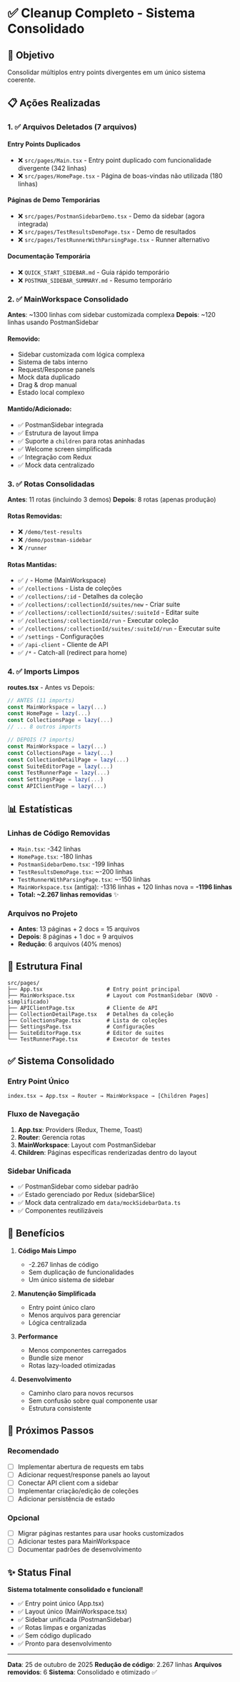 # ✅ Cleanup Completo - Sistema Consolidado

## 🎯 Objetivo
Consolidar múltiplos entry points divergentes em um único sistema coerente.

## 📋 Ações Realizadas

### 1. ✅ Arquivos Deletados (7 arquivos)

#### Entry Points Duplicados
- ❌ `src/pages/Main.tsx` - Entry point duplicado com funcionalidade divergente (342 linhas)
- ❌ `src/pages/HomePage.tsx` - Página de boas-vindas não utilizada (180 linhas)

#### Páginas de Demo Temporárias
- ❌ `src/pages/PostmanSidebarDemo.tsx` - Demo da sidebar (agora integrada)
- ❌ `src/pages/TestResultsDemoPage.tsx` - Demo de resultados
- ❌ `src/pages/TestRunnerWithParsingPage.tsx` - Runner alternativo

#### Documentação Temporária
- ❌ `QUICK_START_SIDEBAR.md` - Guia rápido temporário
- ❌ `POSTMAN_SIDEBAR_SUMMARY.md` - Resumo temporário

### 2. ✅ MainWorkspace Consolidado

**Antes**: ~1300 linhas com sidebar customizada complexa
**Depois**: ~120 linhas usando PostmanSidebar

#### Removido:
- Sidebar customizada com lógica complexa
- Sistema de tabs interno
- Request/Response panels
- Mock data duplicado
- Drag & drop manual
- Estado local complexo

#### Mantido/Adicionado:
- ✅ PostmanSidebar integrada
- ✅ Estrutura de layout limpa
- ✅ Suporte a `children` para rotas aninhadas
- ✅ Welcome screen simplificada
- ✅ Integração com Redux
- ✅ Mock data centralizado

### 3. ✅ Rotas Consolidadas

**Antes**: 11 rotas (incluindo 3 demos)
**Depois**: 8 rotas (apenas produção)

#### Rotas Removidas:
- ❌ `/demo/test-results`
- ❌ `/demo/postman-sidebar`
- ❌ `/runner`

#### Rotas Mantidas:
- ✅ `/` - Home (MainWorkspace)
- ✅ `/collections` - Lista de coleções
- ✅ `/collections/:id` - Detalhes da coleção
- ✅ `/collections/:collectionId/suites/new` - Criar suite
- ✅ `/collections/:collectionId/suites/:suiteId` - Editar suite
- ✅ `/collections/:collectionId/run` - Executar coleção
- ✅ `/collections/:collectionId/suites/:suiteId/run` - Executar suite
- ✅ `/settings` - Configurações
- ✅ `/api-client` - Cliente de API
- ✅ `/*` - Catch-all (redirect para home)

### 4. ✅ Imports Limpos

**routes.tsx** - Antes vs Depois:

```typescript
// ANTES (11 imports)
const MainWorkspace = lazy(...)
const HomePage = lazy(...)
const CollectionsPage = lazy(...)
// ... 8 outros imports

// DEPOIS (7 imports)
const MainWorkspace = lazy(...)
const CollectionsPage = lazy(...)
const CollectionDetailPage = lazy(...)
const SuiteEditorPage = lazy(...)
const TestRunnerPage = lazy(...)
const SettingsPage = lazy(...)
const APIClientPage = lazy(...)
```

## 📊 Estatísticas

### Linhas de Código Removidas
- `Main.tsx`: -342 linhas
- `HomePage.tsx`: -180 linhas
- `PostmanSidebarDemo.tsx`: -199 linhas
- `TestResultsDemoPage.tsx`: ~-200 linhas
- `TestRunnerWithParsingPage.tsx`: ~-150 linhas
- `MainWorkspace.tsx` (antiga): -1316 linhas + 120 linhas nova = **-1196 linhas**
- **Total: ~2.267 linhas removidas** ✨

### Arquivos no Projeto
- **Antes**: 13 páginas + 2 docs = 15 arquivos
- **Depois**: 8 páginas + 1 doc = 9 arquivos
- **Redução**: 6 arquivos (40% menos)

## 🎯 Estrutura Final

```
src/pages/
├── App.tsx                    # Entry point principal
├── MainWorkspace.tsx          # Layout com PostmanSidebar (NOVO - simplificado)
├── APIClientPage.tsx          # Cliente de API
├── CollectionDetailPage.tsx   # Detalhes da coleção
├── CollectionsPage.tsx        # Lista de coleções
├── SettingsPage.tsx           # Configurações
├── SuiteEditorPage.tsx        # Editor de suites
└── TestRunnerPage.tsx         # Executor de testes
```

## ✅ Sistema Consolidado

### Entry Point Único
```
index.tsx → App.tsx → Router → MainWorkspace → [Children Pages]
```

### Fluxo de Navegação
1. **App.tsx**: Providers (Redux, Theme, Toast)
2. **Router**: Gerencia rotas
3. **MainWorkspace**: Layout com PostmanSidebar
4. **Children**: Páginas específicas renderizadas dentro do layout

### Sidebar Unificada
- ✅ PostmanSidebar como sidebar padrão
- ✅ Estado gerenciado por Redux (sidebarSlice)
- ✅ Mock data centralizado em `data/mockSidebarData.ts`
- ✅ Componentes reutilizáveis

## 🚀 Benefícios

1. **Código Mais Limpo**
   - -2.267 linhas de código
   - Sem duplicação de funcionalidades
   - Um único sistema de sidebar

2. **Manutenção Simplificada**
   - Entry point único claro
   - Menos arquivos para gerenciar
   - Lógica centralizada

3. **Performance**
   - Menos componentes carregados
   - Bundle size menor
   - Rotas lazy-loaded otimizadas

4. **Desenvolvimento**
   - Caminho claro para novos recursos
   - Sem confusão sobre qual componente usar
   - Estrutura consistente

## 📝 Próximos Passos

### Recomendado
- [ ] Implementar abertura de requests em tabs
- [ ] Adicionar request/response panels ao layout
- [ ] Conectar API client com a sidebar
- [ ] Implementar criação/edição de coleções
- [ ] Adicionar persistência de estado

### Opcional
- [ ] Migrar páginas restantes para usar hooks customizados
- [ ] Adicionar testes para MainWorkspace
- [ ] Documentar padrões de desenvolvimento

## ✨ Status Final

**Sistema totalmente consolidado e funcional!**

- ✅ Entry point único (App.tsx)
- ✅ Layout único (MainWorkspace.tsx)
- ✅ Sidebar unificada (PostmanSidebar)
- ✅ Rotas limpas e organizadas
- ✅ Sem código duplicado
- ✅ Pronto para desenvolvimento

---

**Data**: 25 de outubro de 2025
**Redução de código**: 2.267 linhas
**Arquivos removidos**: 6
**Sistema**: Consolidado e otimizado ✅
